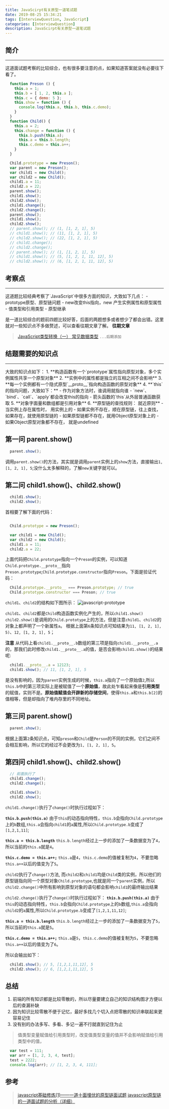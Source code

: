 ```yaml
---
title: JavaScirpt有关原型一道笔试题
date: 2019-08-25 15:34:21
tags: [InterviewQuestion, JavaScript]
categories: [InterviewQuestion]
description: JavaScirpt有关原型一道笔试题
---
```

## 简介
<hr/>

这道面试题考察的比较综合，也有很多要注意的点，如果知道答案就没有必要往下看了。
```javascript
  function Preson () {
    this.a = 1;
    this.b = [ 1, 2, this.a ];
    this.c = { demo: 5 };
    this.show = function () {
      console.log(this.a, this.b, this.c.demo);
    }
  }
  function Child() {
    this.a = 2;
    this.change = function () {
      this.b.push(this.a);
      this.a = this.b.length;
      this.c.demo = this.a++;
    }
  }

  Child.prototype = new Preson();
  var parent = new Preson();
  var child1 = new Child();
  var child2 = new Child();
  child1.a = 11;
  child2.a = 22;
  parent.show();
  child1.show();
  child2.show();
  child1.change();
  child2.change();
  parent.show();
  child1.show();
  child2.show();
  // parent.show(); // (1, [1, 2, 1], 5)
  // child1.show(); // (11, [1, 2, 1], 5)
  // child2.show(); // (22, [1, 2, 1], 5)
  // child1.change();
  // child2.change();
  // parent.show(); // (1, [1, 2, 1], 5)
  // child1.show(); // (5, [1, 2, 1, 11, 12], 5)
  // child2.show(); // (6, [1, 2, 1, 11, 12], 5)
```
## 考察点
<hr/>
这道题比较经典考察了`JavaScript`中很多方面的知识，大致如下几点：
- prototype原型、原型链问题
- new改变this指向，new 产生实例属性和原型属性
- 值类型和引用类型
- 原型继承

是一道比较综合的题前四题比较好答，后面的两题想多或者想少了都会出错。这里就对一些知识点不多做赘述，可以查看往期文章了解。
**往期文章**
> [JavaScript类型转换（一） 常见数据类型](/blog/javascript/javascript-Type-conversion.html)
`...后期添加`

## 结题需要的知识点
<hr/>
大致的知识点如下：
1. **构造函数有一个`prototype`属性指向原型对象，多个实例属性共享一个原型对象**
2. **实例中的属性都是独立的互相之间不会影响**
3. **每一个实例都有一个隐式原型`__proto__`指向构造函数的原型对象**
4. **`this`的指向问题，大致如下：**
  - 作为对象方法时，谁调用就指向谁
  - `new`、`bind`、`call`、`apply`都会改变this的指向
  - 箭头函数的`this`从外层普通函数获取
5. **对象字面量和数组都是引用对象**
6. **原型链的查找规则：  就近原则**
  - 当实例上存在属性时， 用实例上的
  - 如果实例不存在，顺在原型链，往上查找，如果存在，就使用原型链的
  - 如果原型链都不存在，就用Object原型对象上的
  - 如果Object原型对象都不存在， 就是undefined

## 第一问 parent.show()
```javascript
  parent.show();
```
调用`parent.show()`的方法，其实就是调用`parent`实例上的`show`方法，直接输出`1, [1, 2, 1], 5`;没什么太多解释的，了解`new`关键字就可以。

## 第二问 child1.show()、child2.show()
```javascript
  child1.show();
  child2.show();
```
首相要了解下面的代码：
```javascript

  Child.prototype = new Preson();

  var child1 = new Child();
  var child2 = new Child();
  child1.a = 11;
  child2.a = 22;
```
上面代码把`Child.prototype`指向一个`Preson`的实例，可以知道`Child.prototype.__proto__`指向`Preson.prototype`;`Child.prototype.constructor`指向`Preson`。下面是验证代码：
```javascript
  Child.prototype.__proto__ === Preson.prototype; // true
  Child.prototype.constructor === Preson; // true
```
`child1`、`child2`的结构如下图所示：
![javascript-prototype](../../images/interviewquestion/javascript-prototype-1-1.png)

`child1`、`child2`都是`Child`构造函数实例化产生的，所以`child1.show() child2.show()`是调用的`Child.prototype`上的方法，但是注意`child1`、`child2`的对象上都声明了一个新属性`a`。
根据上面第`6`条知识点可知结果为`11, [1, 2, 1], 5)`、`12, [1, 2, 1], 5`；

**注意**
从代码上看`child1.__proto__.b`数组的第三项是指向`child1.__proto__.a`的，那我们此时修改`child1.__proto__.a`的值，是否会影响`child1.show()`的结果呢:
```javascript
  child1.__proto__.a = 12123;
  child1.show(); // 11, [1, 2, 1], 5
```
是没有影响的，因为`parent`实例生成的时候，`this.a`指向了一个原始值`2`,所以`this.b`中的第三项实际上是被赋值了一个**原始值**，故此处乍看起来像是**引用类型**的赋值，实则不是。**原始值赋值会开辟新的存储空间**，使得`this.a`和`this.b[2]`的值相等，但是却指向了堆内存里的不同地址。

## 第三问 parent.show()
```javascript
  parent.show();
```
根据上面第`2`条知识点，可知`preson`和`Child`是`Person`的不同的实例，它们之间不会相互影响，所以它的经过不会更改为`1, [1, 2, 1], 5`。

## 第四问 child1.show()、child2.show()
```javascript
  // 前面执行了
  child1.change();
  child2.change();

  child1.show();
  child2.show();
```

`child1.change()`执行了`change()`时执行过程如下：

**`this.b.push(this.a)`**
由于`this`的动态指向特性，`this.b`会指向`Child.prototype`上的`b`数组,`this.a`会指向`child1`的`a`属性,所以`Child.prototype.b`变成了`[1,2,1,11]`;

**`this.a = this.b.length`**
`this.b.length`经过上一步的添加了一条数据变为了`4`，所以当前的`this.a`就是`4`。

**`this.c.demo = this.a++;`**
`this.a`是`4`，`this.c.demo`的值被复制为`4`，不要忽略`this.a++`以后的值变为了`5`。

`child2`执行了`change()`方法, 而`child2`和`child1`均是`Child`类的实例，所以他们的原型链指向同一个原型对象`Child.prototype`,也就是同一个`parent`实例，所以`child2.change()`中所有影响到原型对象的语句都会影响`child1`的最终输出结果

`child2.change()`执行了`change()`时执行过程如下：
**`this.b.push(this.a)`**
由于`this`的动态指向特性，`this.b`会指向`Child.prototype`上的`b`数组,`this.a`会指向`child2`的`a`属性,所以`Child.prototype.b`变成了`[1,2,1,11,12]`;

**`this.a = this.b.length`**
`this.b.length`经过上一步的添加了一条数据变为了`5`，所以当前的`this.a`就是`5`。

**`this.c.demo = this.a++;`**
`this.a`是`5`，`this.c.demo`的值被复制为`5`，不要忽略`this.a++`以后的值变为了`6`。

所以会输出如下：
```javascript
  child1.show(); // 5, [1,2,1,11,12], 5
  child2.show(); // 6, [1,2,1,11,12], 5
```

## 总结
1. 前端的所有知识都是比较零散的，所以尽量要建立自己的知识结构图才方便以后的查漏补缺
2. 因为知识比较零散不便于记忆，最好多找几个切入点把零散的知识串联起来更容易记住
3. 没有别的办法多写、多看、多记一遍不行就直到记住为止

> 值类型变量赋值给引用类型时，改变值类型变量的值并不会影响赋值给引用类型中的值，
```javascript
  var test = 111;
  var arr = [1, 2, 3, 4, test];
  test = 2222;
  console.log(arr); // [1, 2, 3, 4, 111];
```

## 参考
> [javascript基础修炼(1)——一道十面埋伏的原型链面试题](https://www.cnblogs.com/dashnowords/p/9404237.html)
> [javascript原型链的一道面试题的分析（详细）](https://www.php.cn/js-tutorial-410582.html)